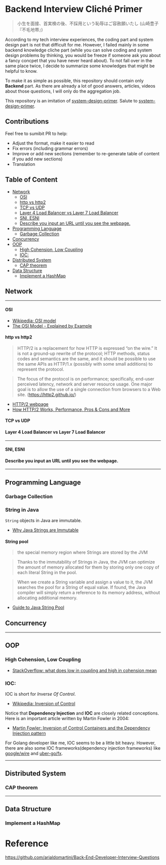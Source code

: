# Backend Interview Cliché Primer

> 小生を面接、首実検の後、不採用という恥辱はご容赦願いたし
> (山崎豊子『不毛地帯』)

According to my tech interview experiences, the coding part and system design part is not that difficult for me. However, I failed mainly in some backend knowledge cliche part (while you can solve coding and system design problems by thinking, you would be freeze if someone ask you about a fancy concpet that you have never heard about). To not fall over in the same place twice, I decide to summarize some knowledges that might be helpful to know.

To make it as simple as possible, this repository should contain only **Backend** part. As there are already a lot of good answers, articles, videos about those questions, I will only do the aggregation job.

This repository is an imitation of [system-design-primer](https://github.com/donnemartin/system-design-primer). Salute to [system-design-primer](https://github.com/donnemartin/system-design-primer).

## Contributions
Feel free to sumibit PR to help:
- Adjust the format, make it easier to read
- Fix errors (including grammar errors)
- Improve or add new sections (remember to re-generate table of content if you add new sections)
- Translation

## Table of Content
  - [Network](#network)
      - [OSI](#osi)
      - [http vs http2](#http-vs-http2)
      - [TCP vs UDP](#tcp-vs-udp)
      - [Layer 4 Load Balancer vs Layer 7 Load Balancer](#layer-4-load-balancer-vs-layer-7-load-balancer)
      - [SNI, ESNI](#sni-esni)
      - [Describe you input an URL until you see the webpage.](#describe-you-input-an-url-until-you-see-the-webpage)
  - [Programming Language](#programming-language)
    - [Garbage Collection](#garbage-collection)
  - [Concurrency](#concurrency)
  - [OOP](#oop)
    - [High Cohension, Low Coupling](#high-cohension-low-coupling)
    - [IOC:](#ioc)
  - [Distributed System](#distributed-system)
    - [CAP theorem](#cap-theorem)
  - [Data Structure](#data-structure)
    - [Implement a HashMap](#implement-a-hashmap)

## Network

---

#### OSI
- [Wikipedia: OSI model](https://en.wikipedia.org/wiki/OSI_model)
- [The OSI Model - Explained by Example](https://www.youtube.com/watch?v=7IS7gigunyI)

#### http vs http2
> HTTP/2 is a replacement for how HTTP is expressed “on the wire.” It is not a ground-up rewrite of the protocol; HTTP methods, status codes and semantics are the same, and it should be possible to use the same APIs as HTTP/1.x (possibly with some small additions) to represent the protocol.

> The focus of the protocol is on performance; specifically, end-user perceived latency, network and server resource usage. One major goal is to allow the use of a single connection from browsers to a Web site.
(https://http2.github.io/)

- [HTTP/2 webpage](https://http2.github.io/)
- [How HTTP/2 Works, Performance, Pros & Cons and More](https://www.youtube.com/watch?v=fVKPrDrEwTI&t=888s)

#### TCP vs UDP
#### Layer 4 Load Balancer vs Layer 7 Load Balancer

---

#### SNI, ESNI
#### Describe you input an URL until you see the webpage.

---

## Programming Language

### Garbage Collection

### String in Java
`String` objects in Java are immutable.
- [Why Java Strings are Immutable](https://www.geeksforgeeks.org/java-string-is-immutable-what-exactly-is-the-meaning/#:~:text=The%20String%20is%20immutable%2C%20so,a%20single%20%E2%80%9CString%20instance%E2%80%9D.)

#### String pool
> the special memory region where Strings are stored by the JVM

> Thanks to the immutability of Strings in Java, the JVM can optimize the amount of memory allocated for them by storing only one copy of each literal String in the pool. 

> When we create a String variable and assign a value to it, the JVM searches the pool for a String of equal value. If found, the Java compiler will simply return a reference to its memory address, without allocating additional memory. 

- [Guide to Java String Pool](https://www.baeldung.com/java-string-pool)


## Concurrency

---

## OOP
### High Cohension, Low Coupling
- [StackOverflow: what does low in coupling and high in cohension mean](https://stackoverflow.com/questions/14000762/what-does-low-in-coupling-and-high-in-cohesion-mean)

### IOC: 
IOC is short for *Inverse Of Control*.

- [Wikipedia: Inversion of Control](https://en.wikipedia.org/wiki/Inversion_of_control)

Notice that **Dependency Injection** and **IOC** are closely related conceptions. Here is an important article written by Martin Fowler in 2004:
- [Martin Fowler: Inversion of Control Containers and the Dependency Injection pattern](https://martinfowler.com/articles/injection.html) 

For Golang developer like me, IOC seems to be a little bit heavy. However, there are also some IOC frameworks(dependency injection frameworks) like [google/wire](https://github.com/google/wire) and [uber-go/fx](https://github.com/uber-go/fx).

---

## Distributed System
### CAP theorem

---
## Data Structure
### Implement a HashMap


# Reference
https://github.com/arialdomartini/Back-End-Developer-Interview-Questions
